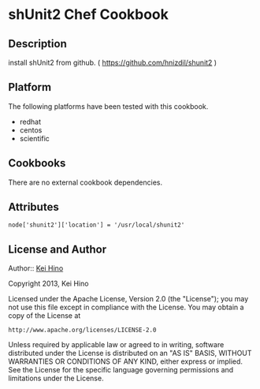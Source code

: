 # <a name="title"></a> shUnit2 Chef Cookbook

## <a name="description"></a> Description

install shUnit2 from github.
( https://github.com/hnizdil/shunit2 )


## <a name="requirements-platform"></a> Platform

The following platforms have been tested with this cookbook.

* redhat
* centos
* scientific

## <a name="requirements-cookbooks"></a> Cookbooks

There are no external cookbook dependencies.

## <a name="attributes"></a> Attributes

    node['shunit2']['location'] = '/usr/local/shunit2'

## <a name="license"></a> License and Author

Author:: [Kei Hino][keihino]

Copyright 2013, Kei Hino

Licensed under the Apache License, Version 2.0 (the "License");
you may not use this file except in compliance with the License.
You may obtain a copy of the License at

    http://www.apache.org/licenses/LICENSE-2.0

Unless required by applicable law or agreed to in writing, software
distributed under the License is distributed on an "AS IS" BASIS,
WITHOUT WARRANTIES OR CONDITIONS OF ANY KIND, either express or implied.
See the License for the specific language governing permissions and
limitations under the License.

[keihino]:  https://github.com/keihino
[shunit2]:  http://code.google.com/p/shunit2
[hnizdil's shunit2 repo]:  https://github.com/hnizdil/shunit2

